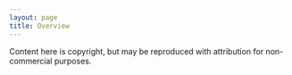 ```yaml
---
layout: page
title: Overview
---
```


Content here is copyright, but may be reproduced with attribution for non-commercial purposes.
